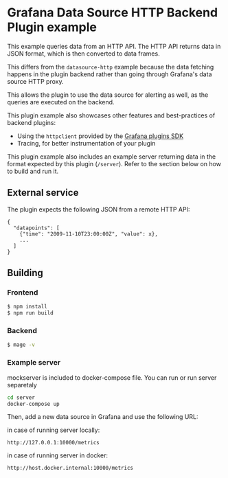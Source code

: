 # Grafana Data Source HTTP Backend Plugin example

This example queries data from an HTTP API. The HTTP API returns data in JSON format, which is then converted to data frames.

This differs from the `datasource-http` example because the data fetching happens in the plugin backend rather than going through Grafana's data source HTTP proxy.

This allows the plugin to use the data source for alerting as well, as the queries are executed on the backend.

This plugin example also showcases other features and best-practices of backend plugins:

- Using the `httpclient` provided by the [Grafana plugins SDK](https://pkg.go.dev/github.com/grafana/grafana-plugin-sdk-go/backend/httpclient)
- Tracing, for better instrumentation of your plugin

This plugin example also includes an example server returning data in the format expected by this plugin (`/server`). Refer to the section below on how to build and run it.

## External service

The plugin expects the following JSON from a remote HTTP API:

```
{
  "datapoints": [
    {"time": "2009-11-10T23:00:00Z", "value": x},
    ...
  ]
}
```

## Building

### Frontend

```bash
$ npm install
$ npm run build
```

### Backend

```bash
$ mage -v
```

### Example server

mockserver is included to docker-compose file. You can run or run server separetaly 

```bash
cd server
docker-compose up
```

Then, add a new data source in Grafana and use the following URL:

in case of running server locally:
```
http://127.0.0.1:10000/metrics
```
in case of running server in docker:
```
http://host.docker.internal:10000/metrics
```
